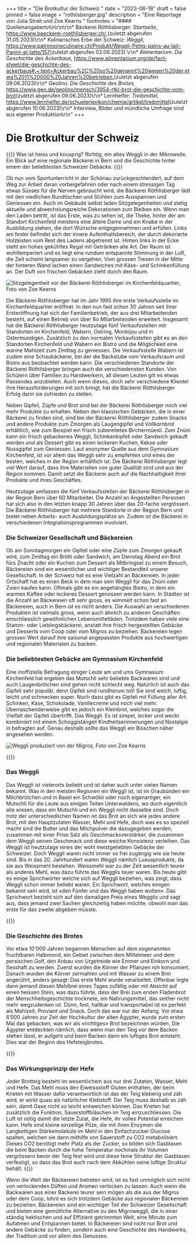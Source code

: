 +++
title = "Die Brotkultur der Schweiz "
date = "2023-06-18"
draft = false
pinned = false
image = "rothlisberger.jpg"
description = "Eine Reportage von Julia Streit und Zoe Kearns "
footnotes = "#### Quellenangaben\n\n\r\n\r\n* Bäckerei Röthlisberger: *Startseite*, [https://www.baeckerei-roethlisberger.ch/ ](https://www.baeckerei-roethlisberger.ch/)(zuletzt abgerufen 31.05.2023)\r\n* Kulinarisches Erbe der Schweiz: *Weggli,* <https://www.patrimoineculinaire.ch/Produkt/Weggli-Petits-pains-au-lait-Panini-al-latte/157>(zuletzt abgerufen 02.06.2023) \r\n* Alimentarium: *Die Geschichte des Ackerbaus,* <https://www.alimentarium.org/de/fact-sheet/die-geschichte-des-ackerbaus#:~:text=Ackerbau%2C%20so%20genannt%20wegen%20der,etwa%2011%20000%20Jahren%20betrieben.>(zuletzt abgerufen 09.06.2023)\r\n* Geolino: *Die Geschichte des Brotes,* <https://www.geo.de/geolino/mensch/3954-rtkl-brot-die-geschichte-vom-brot>(zuletzt abgerufen 09.06.2023)\r\n* Lernhelfer: *Treibmittel,* <https://www.lernhelfer.de/schuelerlexikon/chemie/artikel/treibmittel>(zuletzt abgerufen 10.06.2023)\r\n* Interview, Bilder und mündliche Umfrage sind aus eigener Produktion\r\n"
+++
# Die Brotkultur der Schweiz



{{<lead>}}
Was ist heiss und knusprig? Richtig, ein altes Weggli in der Mikrowelle. Ein Blick auf eine regionale Bäckerei in Bern und die Geschichte hinter einem der beliebtesten Schweizer Gebäcke. 
{{</lead>}}






Ob nun vom Sportunterricht in der Schönau zurückgeschlendert, auf dem Weg zur Arbeit daran vorbeigefahren oder nach einem stressigen Tag etwas Süsses für die Nerven gebraucht wird, die Bäckerei Röthlisberger lädt mit den niedlichen Rundtischen und Stühlen zum Ausspannen und Geniessen ein. Auch im Gebäude selbst laden Sitzgelegenheiten und stetig aktuelle und abwechslungsreiche Dekorationen zum Bleiben ein. Wenn man den Laden betritt, ist das Erste, was zu sehen ist, die Theke, hinter der am Standort Kirchenfeld meistens eine ältere Dame und ein Knabe in der Ausbildung stehen, die dort Wünsche entgegennehmen und erfüllen. Links am fester befindet sich der innere Aufenthaltsbereich, der durch dekorierte Holzkisten vom Rest des Ladens abgetrennt ist. Hinten links in der Ecke steht ein hohes gekühltes Regal mit Getränken alle Art. Der Raum ist wohltemperiert und es liegt eine rundum entspannte Stimmung in der Luft, die Zeit scheint langsamer zu vergehen. Vom grossen Tresen in der Mitte der hinteren Wand lachen einen Sandwiches mit Käse- und Schinkenfüllung an. Der Duft von frischen Gebäcken zieht durch den Raum. 



![Sitzgelegenheit vor der Bäckerei Röthlisberger im Kirchenfeldquartier, Foto von Zoe Kearns](rothlisberger.jpg)



Die Bäckerei Röthlisberger hat im Jahr 1995 ihre erste Verkaufsstelle im Kirchenfeldquartier eröffnet. In den nun fast schon 30 Jahren seit ihrer Ersteröffnung hat sich der Familienbetrieb, der aus drei Mitarbeitenden besteht, auf einen Betrieb von über 6o Mitarbeitenden erweitert. Insgesamt hat die Bäckerei Röthlisberger heutzutage fünf Verkaufsstellen mit Standorten im Kirchenfeld, Wabern, Ostring, Monbijou und in Ostermundigen. Zusätzlich zu den normalen Verkaufsstellen gibt es an den Standorten Kirchenfeld und Wabern ein Bistro und die Möglichkeit eine warme Mahlzeit zum Zmittag zu geniessen. Die Verkaufsstelle Wabern ist zudem eine Schaubäckerei, bei der die Backstube vom Verkaufsraum und Bistro aus beobachtet werden kann. Die verschiedenen Standorte der Bäckerei Röthlisberger bringen auch die verschiedensten Kunden. Von Schülern über Familien zu Handwerkern, all diesen Leuten gilt es etwas Passendes anzubieten. Auch wenn dieses, doch sehr verschiedene Klientel ihre Herausforderungen mit sich bringt, hat die Bäckerei Röthlisberger Erfolg darin sie zufrieden zu stellen. 



Neben Gipfeli, Züpfe und Brot sind bei der Bäckerei Röthlisberger noch viel mehr Produkte zu erhalten. Neben den klassischen Gebäcken, die in einer Bäckerei zu finden sind, sind bei der Bäckerei Röthlisberger zudem Snacks und andere Produkte zum Zmorgen als Laugengipfel und Vollkornbrot erhältlich, wie zum Beispiel ein frisch zubereitetes Birchermüesli. Zum Znüni kann ein frisch gebackenes Weggli, Schinkenkipfeli oder Sandwich gekauft werden und als Dessert gibt es einen leckeren Kuchen, Kekse oder Nussgipfel zum Geniessen. Laut anonymer Quelle aus dem Gymnasium Kirchenfeld, ist vor allem das Weggli sehr zu empfehlen und eines der besten, welches in der Region erhältlich ist. Die Bäckerei Röthlisberger legt viel Wert darauf, dass ihre Materialien von guter Qualität sind und aus der Region kommen. Damit setzt die Bäckerei auch auf die Nachhaltigkeit ihrer Produkte und ihres Geschäftes. 

Heutzutage umfassen die fünf Verkaufsstellen der Bäckerei Röthlisberger in der Region Bern über 60 Mitarbeiter. Die Anzahl an Angestellten Personen hat sich also in den letzten knapp 30 Jahren über das 20-fache vergrössert. Die Bäckerei Röthlisberger hat mehrere Standorte in der Region Bern und bietet neben Arbeits- auch Ausbildungsplätze an. Zudem ist die Bäckerei in verschiedenen Integrationsprogrammen involviert. 




### Die Schweizer Gesellschaft und Bäckereien



Ob am Sonntagmorgen ein Gipfeli oder eine Züpfe zum Zmorgen gekauft wird, zum Zmittag ein Brötli oder Sandwich, am Dienstag Abend ein Brot fürs Znacht oder ein Kuchen zum Dessert als Mitbringsel zu einem Besuch, Bäckereien sind ein wesentlicher und wichtiger Bestandteil unserer Gesellschaft. In der Schweiz hat es eine Vielzahl an Bäckereien. In jeder Ortschaft hat es einen Beck in dem man sein Weggli für das Znüni oder Zvieri kaufen kann. Oftmals gibt es ein angehängtes Bistro, in dem ein warmes Kaffee oder leckeres Dessert genossen werden kann. In Städten ist die Anzahl an Bäckereien oft sehr gross, es wimmelt schon fast an Bäckereien, auch in Bern ist es nicht anders. Die Auswahl an verschiedenen Produkten ist vielmals gross, wenn auch ähnlich zu anderen Geschäften einschliesslich gewöhnlichen Lebensmittelläden. Trotzdem haben viele eine Stamm- oder Lieblingsbäckerei, anstatt ihre frisch hergestellten Gebäcke und Desserts vom Coop oder vom Migros zu beziehen. Bäckereien legen grossen Wert darauf ihre saisonal angepassten Produkte aus hochwertigen und regionalen Materialen zu backen.
 


### Die beliebtesten Gebäcke am Gymnasium Kirchenfeld



Eine inoffizielle Befragung einiger Leute am und ums Gymnasium Kirchenfeld hat ergeben das Mutschli sehr beliebte Backwaren sind und auch Laugenbrötchen sind gehen nicht schlecht weg. Natürlich ist auch das Gipfeli sehr populär, denn Gipfeli sind rundherum toll! Sie sind weich, luftig, leicht und schmecken super. Noch dazu gibt es Gipfeli mit Füllung aller Art. Schinken, Käse, Schokolade, Vanillecreme und noch viel mehr. Überraschenderweise gibt es jedoch ein Kleinbrot, welches sogar die Vielfalt der Gipfeli übertrifft. Das Weggli. Es ist simpel, lecker und weckt kombiniert mit einem Schoggistängeli Kindheitserinnerungen und Nostalgie in befragten auf. Genau deshalb sollte das Weggli ein Bisschen näher angesehen werden. 



![Weggli produziert von der Migros, Foto von Zoe Kearns](weggli.jpg)




{{<box>}}


### Das Weggli



Das Weggli ist vielerorts beliebt und ist daher auch unter vielen Namen bekannt. Was in den meisten Regionen ein Weggli ist, ist im Graubünden ein Milchbrötchen und in Basel ein Schwöbli oder noch eigenartiger, ein Mutschli für die Leute aus einigen Teilen Unterwaldens, wo doch eigentlich alle wissen, dass ein Mutschli und ein Weggli nicht dasselbe sind. Doch trotz der unterschiedlichen Namen ist das Brot an sich wie jedes andere Brot, mit den Hauptzutaten Wasser, Mehl und Hefe, doch was es so speziell macht sind die Butter und das Milchpulver die dazugegeben werden, zusammen mit einer Prise Salz als Geschmacksverstärker, die zusammen dem Weggli seinen Geschmack und diese weiche Konsistenz verleihen. Das Weggli ist heutzutage eines der wohl meistgeliebten Gebäcke der Schweizer. Doch Weggli waren nicht immer so frei zugängig wie sie heute sind. Bis in das 20. Jahrhundert waren Weggli nämlich Luxusprodukte, da sie aus Weissmehl bestehen. Weissmehl war zu der Zeit wesentlich teurer als anderes Mehl, was dazu führte das Wegglis teuer waren. Bis heute gibt es einige Sprichwörter welche sich auf Weggli beziehen, was zeigt, dass Weggli schon immer beliebt waren. Ein Sprichwort, welches einigen bekannt sein wird, ist «den Fünfer und das Weggli haben wollen». Das Sprichwort bezieht sich auf den damaligen Preis eines Wegglis und sagt aus, dass jemand zwei Sachen gleichzeitig haben möchte, obwohl man das erste für das zweite abgeben müsste. 

{{</box>}}




### Die Geschichte des Brotes



Vor etwa 10'000 Jahren begannen Menschen auf dem sogenannten fruchtbaren Halbmond, ein Gebiet zwischen dem Mittelmeer und dem persischen Golf, den Anbau von Urgetreide wie Emmer und Einkorn und Sesshaft zu werden. Zuerst wurden die Körner der Pflanzen roh konsumiert. Danach wurden die Körner zermahlen und mit Wasser zu einem Brei angerührt, anders gesagt: Das erste Mehl wurde verarbeitet. Offenbar legte dann jemand diesen Mehlbrei eines Tages zufällig oder mit Absicht auf einen heissen Stein, was dazu führte, dass der Brei zum ersten Fladenbrot der Menschheitsgeschichte trocknete, ein Nahrungsmittel, das seither nicht mehr wegzudenken ist. Dünn, fest, haltbar und transportabel ist es perfekt als Mahlzeit, Proviant und Snack. Doch das war nur der Anfang. Vor etwa 6’000 Jahren zur Zeit der Hochkultur der alten Ägypter, wurde zum ersten Mal das gebacken, was wir als «richtiges» Brot bezeichnen würden. Die Ägypter entdeckten nämlich, dass wenn man den Teig vor dem Backen stehen lässt, er aufgeht und beim Backen dann ein luftiges Brot entsteht. Dies war der Beginn des Hefeteigbrotes.  


{{<box>}}

### Das Wirkungsprinzip der Hefe


Jeder Brotteig besteht im wesentlichem aus nur drei Zutaten, Wasser, Mehl und Hefe. Das Mehl muss den Eiweissstoff Gluten enthalten, der beim Kneten mit Wasser dafür verantwortlich ist das der Teig kleberig und zäh wird, er wirkt quasi als natürlicher Klebstoff. Der Teig muss deshalb so zäh sein, damit Gase nicht so leicht entweichen können. Das Kneten hat zusätzlich die Funktion, Sauerstoffbläschen im Teig einzuschliessen. Die Luft ist nötig damit die letzte Zutat, die Hefe, ihr volles Potential erreichen kann. Hefe sind kleine einzellige Pilze, die mit ihren Enzymen die Langkettigen Stärkemoleküle im Mehl in den Einfachzucker Glucose spalten, welchen sie dann mithilfe von Sauerstoff zu CO2 metabolisiert. Dieses CO2 benötigt mehr Platz als der Zucker, so bilden sich Gasblasen die beim Backen durch die hohe Temperatur nochmals ihr Volumen vergrössern bevor der Teig fest wird und diese feine Struktur der Gasblasen verfestigt, so dass das Brot auch nach dem Abkühlen seine luftige Struktur behält. 
{{</box>}}

Wenn die Welt der Bäckereien betreten wird, ist es fast unmöglich sich nicht von verlockenden Düften und Aromen verlocken zu lassen. Auch wenn die Backwaren aus einer Bäckerei teurer sein mögen als die aus der Migros oder dem Coop, lohnt es sich trotzdem Gebäcke aus regionalen Bäckereien zu beziehen.  Bäckereien sind ein wichtiger Teil der Schweizer Gesellschaft und bieten eine gemütliche Alternative zu den Migroweggli, die in einer ständig hektischen und auf Effizient getrimmten Welt, eine Minute zum Aufatmen und Entspannen bietet. In Bäckereien sind nicht nur Brot und andere Gebäcke zu finden, sondern auch eine Geschichte des Handwerks, der Tradition und vor allem des Genusses. 